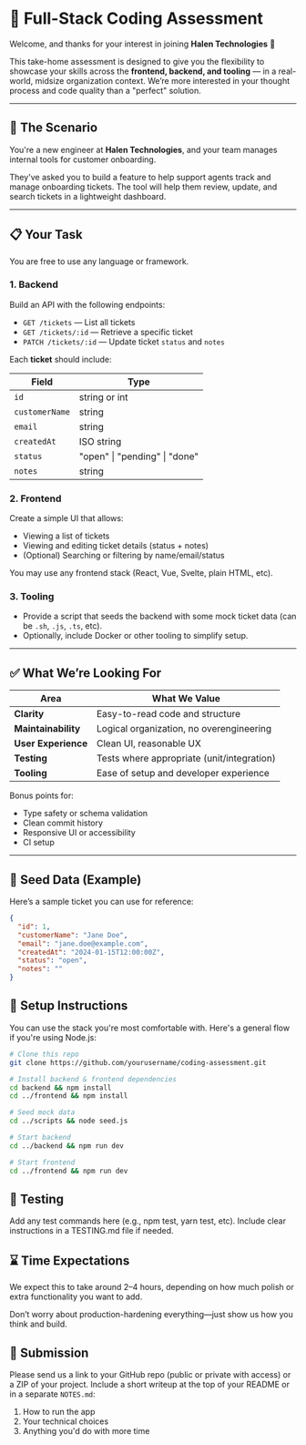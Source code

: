 # 🧪 Full-Stack Coding Assessment

Welcome, and thanks for your interest in joining **Halen Technologies** 🎉

This take-home assessment is designed to give you the flexibility to showcase your skills across the **frontend, backend, and tooling** — in a real-world, midsize organization context. We’re more interested in your thought process and code quality than a "perfect" solution.

---

## 📘 The Scenario

You're a new engineer at **Halen Technologies**, and your team manages internal tools for customer onboarding.

They've asked you to build a feature to help support agents track and manage onboarding tickets. The tool will help them review, update, and search tickets in a lightweight dashboard.

---

## 📋 Your Task

You are free to use any language or framework.

### 1. Backend

Build an API with the following endpoints:

- `GET /tickets` — List all tickets
- `GET /tickets/:id` — Retrieve a specific ticket
- `PATCH /tickets/:id` — Update ticket `status` and `notes`

Each **ticket** should include:

| Field         | Type     |
|---------------|----------|
| `id`          | string or int |
| `customerName`| string   |
| `email`       | string   |
| `createdAt`   | ISO string |
| `status`      | "open" \| "pending" \| "done" |
| `notes`       | string   |

### 2. Frontend

Create a simple UI that allows:

- Viewing a list of tickets
- Viewing and editing ticket details (status + notes)
- (Optional) Searching or filtering by name/email/status

You may use any frontend stack (React, Vue, Svelte, plain HTML, etc).

### 3. Tooling

- Provide a script that seeds the backend with some mock ticket data (can be `.sh`, `.js`, `.ts`, etc).
- Optionally, include Docker or other tooling to simplify setup.

---

## ✅ What We’re Looking For

| Area         | What We Value                           |
|--------------|------------------------------------------|
| **Clarity**   | Easy-to-read code and structure         |
| **Maintainability** | Logical organization, no overengineering |
| **User Experience** | Clean UI, reasonable UX            |
| **Testing**   | Tests where appropriate (unit/integration) |
| **Tooling**   | Ease of setup and developer experience  |

Bonus points for:
- Type safety or schema validation
- Clean commit history
- Responsive UI or accessibility
- CI setup

---

## 🧪 Seed Data (Example)

Here’s a sample ticket you can use for reference:

```json
{
  "id": 1,
  "customerName": "Jane Doe",
  "email": "jane.doe@example.com",
  "createdAt": "2024-01-15T12:00:00Z",
  "status": "open",
  "notes": ""
}
```

## 🚀 Setup Instructions

You can use the stack you're most comfortable with. Here's a general flow if you're using Node.js:

```bash
# Clone this repo
git clone https://github.com/yourusername/coding-assessment.git

# Install backend & frontend dependencies
cd backend && npm install
cd ../frontend && npm install

# Seed mock data
cd ../scripts && node seed.js

# Start backend
cd ../backend && npm run dev

# Start frontend
cd ../frontend && npm run dev
```

## 🧪 Testing
Add any test commands here (e.g., npm test, yarn test, etc). Include clear instructions in a TESTING.md file if needed.

## ⌛ Time Expectations
We expect this to take around 2–4 hours, depending on how much polish or extra functionality you want to add.

Don’t worry about production-hardening everything—just show us how you think and build.

## 📮 Submission
Please send us a link to your GitHub repo (public or private with access) or a ZIP of your project. Include a short writeup at the top of your README or in a separate `NOTES.md`:

1. How to run the app
2. Your technical choices
3. Anything you'd do with more time
